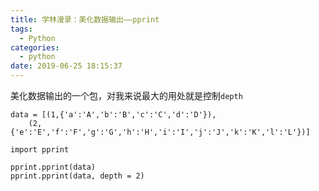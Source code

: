 ```yaml
---
title: 学林漫录：美化数据输出——pprint
tags:
  - Python
categories:
  - python
date: 2019-06-25 18:15:37
---
```


美化数据输出的一个包，对我来说最大的用处就是控制`depth`

```
data = [(1,{'a':'A','b':'B','c':'C','d':'D'}),
    (2,{'e':'E','f':'F','g':'G','h':'H','i':'I','j':'J','k':'K','l':'L'})]
```

```
import pprint

pprint.pprint(data)
pprint.pprint(data, depth = 2)
```
